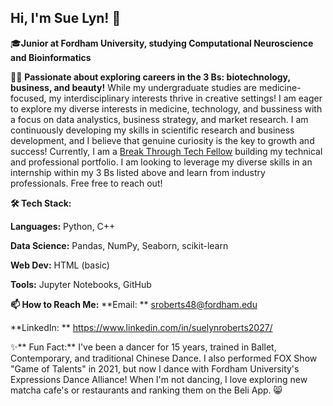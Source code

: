 ## Hi, I'm Sue Lyn! 👋

🎓**Junior at Fordham University, studying Computational Neuroscience and Bioinformatics**

👩‍💼 **Passionate about exploring careers in the 3 Bs: biotechnology, business, and beauty!**
  While my undergraduate studies are medicine-focused, my interdisciplinary interests thrive in creative settings! I am eager to explore my diverse interests in medicine, technology,     and bussiness with a focus on data analystics, business strategy, and market research. I am continuously developing my skills in scientific research and business                        development, and I believe that genuine curiosity is the key to growth and success! Currently, I am a [Break Through Tech Fellow](url) building my technical and professional            portfolio. I am looking to leverage my diverse skills in an internship within my 3 Bs listed above and learn from industry professionals. Free free to reach out!

**🛠 Tech Stack:**

**Languages:** Python, C++

**Data Science:** Pandas, NumPy, Seaborn, scikit-learn

**Web Dev:** HTML (basic)

**Tools:** Jupyter Notebooks, GitHub

**📫 How to Reach Me:**
**Email: ** sroberts48@fordham.edu

**LinkedIn: ** https://www.linkedin.com/in/suelynroberts2027/

✨** Fun Fact:**
I've been a dancer for 15 years, trained in Ballet, Contemporary, and traditional Chinese Dance. I also performed FOX Show "Game of Talents" in 2021, but now I dance with Fordham University's Expressions Dance Alliance! When I'm not dancing, I love exploring new matcha cafe's or restaurants and ranking them on the Beli App. 😸
<!--
**Suelyn-R/Suelyn-R** is a ✨ _special_ ✨ repository because its `README.md` (this file) appears on your GitHub profile.

Here are some ideas to get you started:

- 🔭 I’m currently working on ...
- 🌱 I’m currently learning ...
- 👯 I’m looking to collaborate on ...
- 🤔 I’m looking for help with ...
- 💬 Ask me about ...
- 📫 How to reach me: ...
- 😄 Pronouns: ...
- ⚡ Fun fact: ...
-->
